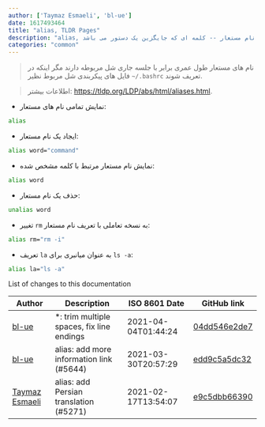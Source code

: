 ```yaml
---
author: ['Taymaz Esmaeli', 'bl-ue']
date: 1617493464
title: "alias, TLDR Pages"
description: "alias, ایجاد نام مستعار -- کلمه ای که جایگزین یک دستور می باشد."
categories: "common"
---
```

> نام های مستعار طول عمری برابر با جلسه جاری شل مربوطه دارند مگر اینکه در فایل های پیکربندی شل مربوط نظیر `~/.bashrc` تعریف شوند.

> اطلاعات بیشتر: <https://tldp.org/LDP/abs/html/aliases.html>.

- نمایش تمامی نام های مستعار:

```bash
alias
```

- ایجاد یک نام مستعار:

```bash
alias word="command"
```

- نمایش نام مستعار مرتبط با کلمه مشخص شده:

```bash
alias word
```

- حذف یک نام مستعار:

```bash
unalias word
```

- تغییر `rm` به نسخه تعاملی با تعریف نام مستعار:

```bash
alias rm="rm -i"
```

- تعریف `la` به عنوان میانبری برای `ls -a`:

```bash
alias la="ls -a"
```
List of changes to this documentation


Author | Description | ISO 8601 Date | GitHub link
------|-----|-----|-----
[bl-ue](mailto:54780737+bl-ue@users.noreply.github.com) | *: trim multiple spaces, fix line endings | 2021-04-04T01:44:24 | [04dd546e2de7](https://github.com/tldr-pages/tldr/commit/04dd546e2de7f59f40a867acca6f46b0dc8ea9b4)
[bl-ue](mailto:54780737+bl-ue@users.noreply.github.com) | alias: add more information link (#5644) | 2021-03-30T20:57:29 | [edd9c5a5dc32](https://github.com/tldr-pages/tldr/commit/edd9c5a5dc32839ecf45b50d02d0260b8032002e)
[Taymaz Esmaeli](mailto:56496286+opoet7@users.noreply.github.com) | alias: add Persian translation (#5271) | 2021-02-17T13:54:07 | [e9c5dbb66390](https://github.com/tldr-pages/tldr/commit/e9c5dbb66390f9557469c83d74b53681e08cabab)

